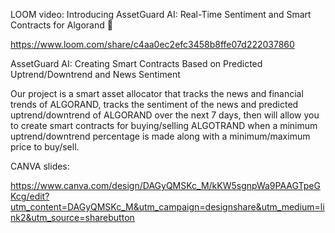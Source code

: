 LOOM video:  Introducing AssetGuard AI: Real-Time Sentiment and Smart Contracts for Algorand 🚀

https://www.loom.com/share/c4aa0ec2efc3458b8ffe07d222037860

AssetGuard AI: Creating Smart Contracts Based on Predicted Uptrend/Downtrend and News Sentiment

Our project is a smart asset allocator that tracks the news and financial trends of ALGORAND, tracks the sentiment of the news and predicted uptrend/downtrend of ALGORAND over the next 7 days, then will allow you to 
create smart contracts for buying/selling ALGOTRAND when a minimum uptrend/downtrend percentage is made along with a minimum/maximum price to buy/sell.

CANVA slides:

https://www.canva.com/design/DAGyQMSKc_M/kKW5sgnpWa9PAAGTpeGKcg/edit?utm_content=DAGyQMSKc_M&utm_campaign=designshare&utm_medium=link2&utm_source=sharebutton
